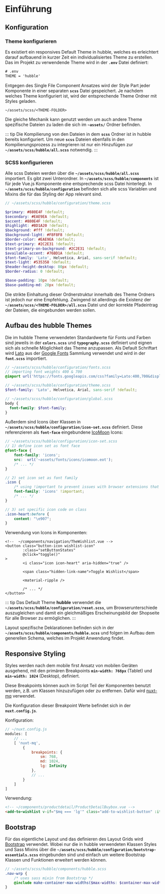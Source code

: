 # Einführung

## Konfiguration   

### Theme konfigurieren 

Es existiert ein responsives Default Theme in hubble, welches es erleichtert darauf aufbauend in kurzer Zeit
ein individualisiertes Theme zu erstellen.
Das im Projekt zu verwendende Theme wird in der __`.env`__ Datei definiert:
``` txt
# .env
THEME = 'hubble'
```

Entgegen des Single File Component Ansatzes wird der Style Part jeder Komponente in einer separaten __`scss`__ Datei gespeichert. 
Je nachdem welches Theme konfiguriert ist, wird der entsprechende Theme Ordner mit Styles geladen.

```
~/assets/scss/<THEME-FOLDER>
```

Die gleiche Mechanik kann genutzt werden um auch andere Theme spezifische Dateien zu laden die sich im __`~assets/`__ Ordner befinden. 

::: tip
Die Kompilierung von den Dateien in dem __`scss`__ Ordner ist in hubble bereits konfiguriert. 
Um neue __`scss`__ Dateien ebenfalls in den Kompilierungsprozess zu integrieren
ist nur ein Hinzufügen zur __`~/assets/scss/hubble/all.scss`__ notwendig.
:::

### SCSS konfigurieren 

Alle scss Dateien werden über die __`~/assets/scss/hubble/all.scss`__ importiert. 
Es gibt zwei Unterordner. In __`~/assets/scss/hubble/components`__ ist für jede Vue.js Komponente eine entsprechende scss Datei hinterlegt.
In __`~/assets/scss/hubble/configuration`__ befinden sich alle scss Variablen und Mixins die für das Styling der App relevant sind. 

``` scss
// ~/assets/scss/hubble/configuration/theme.scss

$primary: #880E4F !default;
$secondary: #EAE9EA !default;
$accent: #880E4F !default;
$highlight: #BD1A20 !default;
$background: #fff !default;
$background-light: #F8F8F8 !default;
$border-color: #EAE9EA !default;
$text-primary: #2C2E31 !default;
$text-primary-on-background: #2C2E31 !default;
$available-accent: #76BD1A !default;
$font-family: 'Lato', Helvetica, Arial, sans-serif !default;
$text-light: #535358 !default;
$header-height-desktop: 80px !default;
$border-radius: 0 !default;

$base-padding: 10px !default;
$base-padding-md: 20px !default;

```


Die strikte Einhaltung dieser Ordnerstruktur innerhalb des Theme Ordners ist jedoch nur eine Empfehlung. Zwingend ist allerdings die 
Existenz der __`~/assets/scss/<THEME-FOLDER>/all.scss`__ Datei und der korrekte Pfadeintrag der Dateien, die eingebunden werden sollen.


## Aufbau des hubble Themes

Die im hubble Theme verwendeten Standardwerte für Fonts und Farben sind jeweils in der __`colors.scss`__ und 
__`typography.scss`__ definiert und eignen sich als schnelle Möglichkeit das Theme anzupassen.
Als Default Schriftart wird [Lato](https://fonts.google.com/specimen/Lato) aus der [Google Fonts](https://fonts.google.com/)
Sammlung verwendet und wird in der __`font.scss`__ importiert.

``` scss
// ~/assets/scss/hubble/configuration/fonts.scss
// importing font weights 400 & 700 
@import url('https://fonts.googleapis.com/css?family=Lato:400,700&display=swap');
```

``` scss
// ~/assets/scss/hubble/configuration/theme.scss
$font-family: 'Lato', Helvetica, Arial, sans-serif !default;
```

``` scss
// ~/assets/scss/hubble/configuration/global.scss
body {
  font-family: $font-family;
}
```

Außerdem sind Icons über Klassen in __`~/assets/scss/hubble/configuration/icon-set.scss`__ definiert. Diese referenzieren
als __`font-face`__ eingebundene [IcoMoon](https://icomoon.io/) Icons:

``` scss
// ~/assets/scss/hubble/configuration/icon-set.scss
// 1) define icon set as font face
@font-face {
    font-family: 'icons';
    src:  url('~assets/fonts/icons/icomoon.eot');
    /* ... */
}

// 2) set icon set as font family
.icon {
    /* using !important to prevent issues with browser extensions that change fonts */
    font-family: 'icons' !important;
    /* ... */
}

// 3) set specific icon code on class
.icon-heart:before {
    content: "\e907";
}
```

Verwendung von Icons in Komponenten:
``` html{6}
<!--  ~/components/navigation/TheWishlist.vue -->
<button class="button-icon wishlist-icon"
        :class="setButtonStates"
        @click="toggle()"
>
        <i class="icon icon-heart" aria-hidden="true" />

        <span class="hidden-link-name">Toggle Wishlist</span>

        <material-ripple />

        /* ... */
</button>
```

::: tip
Das Default Theme __hubble__ verwendet die __`~/assets/scss/hubble/configuration/reset.scss`__, um Browserunterschiede
auszugleichen und damit ein gleichmäßiges Erscheinungsbild der Shopseite für alle Browser zu ermöglichen.
:::

Layout spezifische Deklarationen befinden sich in der __`~/assets/scss/hubble/components/hubble.scss`__ und folgen 
im Aufbau dem generellen Schema, welches im Projekt Anwendung findet.

## Responsive Styling 

Styles werden nach dem mobile first Ansatz von mobilen Geräten ausgehend, mit den primären Breakpoints __`min-width: 768px`__ (Tablet) 
und __`min-width: 1024`__ (Desktop), definiert. 

Diese Breakpoints können auch im Script Teil der Komponenten benutzt werden, z.B. um Klassen hinzuzufügen oder zu entfernen.
Dafür wird [nuxt-mq](https://www.npmjs.com/package/nuxt-mq) verwendet. 

Die Konfiguration dieser Breakpoint Werte befindet sich in der __`nuxt.config.js`__.

Konfiguration:
``` js
// ~/nuxt.config.js
modules: [
    // ...
    [ 'nuxt-mq',
        {
            breakpoints: {
                sm: 768,
                md: 1024,
                lg: Infinity
            },
            // ...
        }
    ]
]
```

Verwendung:
``` html
<!-- ~/components/productdetail/ProductDetailBuybox.vue -->
<add-to-wishlist v-if="$mq === 'lg'" class="add-to-wishlist-button" :item="dataProduct" />
```

## Bootstrap 

Für das eigentliche Layout und das definieren des Layout Grids wird [Bootstrap](https://getbootstrap.com/) verwendet.
Wobei nur die in hubble verwendeten Klassen Styles und Sass Mixins über die __`~/assets/scss/hubble/configuration/bootstrap-essentials.scss`__ 
eingebunden sind und einfach um weitere Bootstrap Klassen und Funktionen erweitert werden können.

``` scss
// ~/assets/scss/hubble/components/hubble.scss
.nav-wrp {
    /* uses sass mixin from Bootstrap */ 
    @include make-container-max-widths($max-widths: $container-max-widths, $breakpoints: $grid-breakpoints);
}
```

